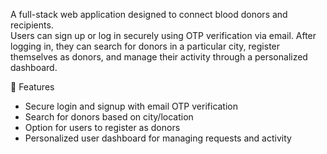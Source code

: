 A full-stack web application designed to connect blood donors and recipients.  
Users can sign up or log in securely using OTP verification via email. After logging in, they can search for donors in a particular city, register themselves as donors, and manage their activity through a personalized dashboard.  

🚀 Features  
- Secure login and signup with email OTP verification  
- Search for donors based on city/location  
- Option for users to register as donors  
- Personalized user dashboard for managing requests and activity  

